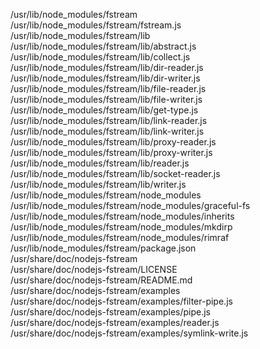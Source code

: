 /usr/lib/node\_modules/fstream  
/usr/lib/node\_modules/fstream/fstream.js  
/usr/lib/node\_modules/fstream/lib  
/usr/lib/node\_modules/fstream/lib/abstract.js  
/usr/lib/node\_modules/fstream/lib/collect.js  
/usr/lib/node\_modules/fstream/lib/dir-reader.js  
/usr/lib/node\_modules/fstream/lib/dir-writer.js  
/usr/lib/node\_modules/fstream/lib/file-reader.js  
/usr/lib/node\_modules/fstream/lib/file-writer.js  
/usr/lib/node\_modules/fstream/lib/get-type.js  
/usr/lib/node\_modules/fstream/lib/link-reader.js  
/usr/lib/node\_modules/fstream/lib/link-writer.js  
/usr/lib/node\_modules/fstream/lib/proxy-reader.js  
/usr/lib/node\_modules/fstream/lib/proxy-writer.js  
/usr/lib/node\_modules/fstream/lib/reader.js  
/usr/lib/node\_modules/fstream/lib/socket-reader.js  
/usr/lib/node\_modules/fstream/lib/writer.js  
/usr/lib/node\_modules/fstream/node\_modules  
/usr/lib/node\_modules/fstream/node\_modules/graceful-fs  
/usr/lib/node\_modules/fstream/node\_modules/inherits  
/usr/lib/node\_modules/fstream/node\_modules/mkdirp  
/usr/lib/node\_modules/fstream/node\_modules/rimraf  
/usr/lib/node\_modules/fstream/package.json  
/usr/share/doc/nodejs-fstream  
/usr/share/doc/nodejs-fstream/LICENSE  
/usr/share/doc/nodejs-fstream/README.md  
/usr/share/doc/nodejs-fstream/examples  
/usr/share/doc/nodejs-fstream/examples/filter-pipe.js  
/usr/share/doc/nodejs-fstream/examples/pipe.js  
/usr/share/doc/nodejs-fstream/examples/reader.js  
/usr/share/doc/nodejs-fstream/examples/symlink-write.js  
